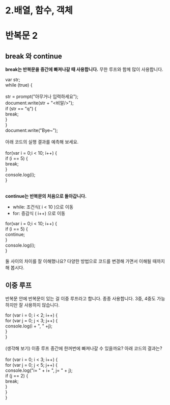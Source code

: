 # 2.배열, 함수, 객체

# 반복문 2

## break 와 continue

**break는 반복문을 중간에 빠져나갈 때 사용합니다.** 무한 루프와 함께 많이 사용합니다.<br/>

var str;<br/>
while (true) {<br/>    
    str = prompt("아무거나 입력하세요");<br/>
    document.write(str + "<비알/>");<br/>
    if (str == "q") {<br/>
        break;<br/>
    }<br/>
}<br/>
document.write("Bye~");<br/>
<br/>
아래 코드의 실행 결과를 예측해 보세요.<br/>
<br/>
for(var i = 0;i < 10; i++) {<br/>
    if (i == 5) {<br/>
        break;<br/>
    }<br/>
    console.log(i);<br/>
}<br/>
<br/>

**continue는 반복문의 처음으로 돌아갑니다.**

- while: 조건식( i < 10 )으로 이동
- for: 증감식 ( i++) 으로 이동

for(var i = 0;i < 10; i++) {<br/>
    if (i == 5) {<br/>
        continue;<br/>
    }<br/>
    console.log(i);<br/>
}<br/>

둘 사이의 차이를 잘 이해했나요? 다양한 방법으로 코드를 변경해 가면서 이해될 때까지 해 봅시다.

## 이중 루프

반복문 안에 반복문이 있는 걸 이중 루프라고 합니다. 종종 사용합니다. 3중, 4중도 가능하지만 잘 사용하지 않습니다.

for (var i = 0; i < 2; i++) {<br/>
    for (var j = 0; j < 3; j++) {<br/>
        console.log(i + ", " +j);<br/>
    }<br/>
}<br/>
<br/>
(생각해 보기) 이중 루프 중간에 한꺼번에 빠져나갈 수 있을까요? 아래 코드의 결과는?<br/>
<br/>
for (var i = 0; i < 3; i++) {<br/>
    for (var j = 0; j < 5; j++) {<br/>
        console.log("i= " + i+ ", j= " + j);<br/>
        if (j == 2) {<br/>
            break;<br/>
        }<br/>
    }<br/>
}
